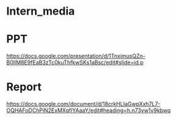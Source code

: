 # Intern_media
# PPT
https://docs.google.com/presentation/d/1TnximusQZn-B0IlM8E9fEaB3zTc0kuThfkwSKs1aBsc/edit#slide=id.p
# Report
https://docs.google.com/document/d/18crkHLIaGwpXxh7L7-OQHAFoDChPiN2ExMXqflYAaaY/edit#heading=h.n73yw1v9kbwq
